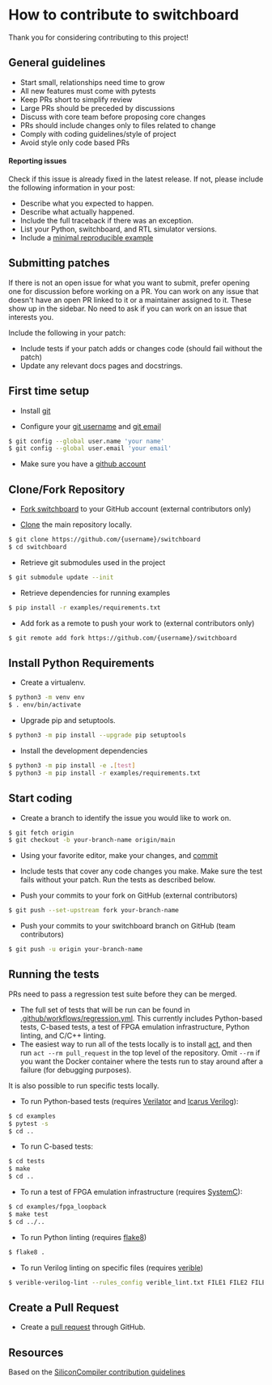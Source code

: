 How to contribute to switchboard
=====================================

Thank you for considering contributing to this project!

## General guidelines
- Start small, relationships need time to grow
- All new features must come with pytests
- Keep PRs short to simplify review
- Large PRs should be preceded by discussions
- Discuss with core team before proposing core changes
- PRs should include changes only to files related to change
- Comply with coding guidelines/style of project
- Avoid style only code based PRs

#### Reporting issues

Check if this issue is already fixed in the latest release.  If not, please include the following information in your post:

- Describe what you expected to happen.
- Describe what actually happened.
- Include the full traceback if there was an exception.
- List your Python, switchboard, and RTL simulator versions.
- Include a [minimal reproducible example](https://stackoverflow.com/help/minimal-reproducible-example)


## Submitting patches

If there is not an open issue for what you want to submit, prefer opening one
for discussion before working on a PR. You can work on any issue that doesn't
have an open PR linked to it or a maintainer assigned to it. These show up in
the sidebar. No need to ask if you can work on an issue that interests you.

Include the following in your patch:

- Include tests if your patch adds or changes code (should fail without the patch)
- Update any relevant docs pages and docstrings.


## First time setup

- Install [git](https://git-scm.com/downloads)

- Configure your [git username](https://docs.github.com/en/github/using-git/setting-your-username-in-git) and [git email](https://docs.github.com/en/github/setting-up-and-managing-your-github-user-account/setting-your-commit-email-address)
```sh
$ git config --global user.name 'your name'
$ git config --global user.email 'your email'
```
- Make sure you have a [github account](https://github.com/join)


## Clone/Fork Repository

- [Fork switchboard](https://github.com/zeroasiccorp/switchboard/fork) to your GitHub account (external contributors only)

- [Clone](https://docs.github.com/en/github/getting-started-with-github/fork-a-repo#step-2-create-a-local-clone-of-your-fork) the main repository locally.

```sh
$ git clone https://github.com/{username}/switchboard
$ cd switchboard
```

- Retrieve git submodules used in the project

```sh
$ git submodule update --init
```

- Retrieve dependencies for running examples

```sh
$ pip install -r examples/requirements.txt
```

- Add fork as a remote to push your work to (external contributors only)

```sh
$ git remote add fork https://github.com/{username}/switchboard
```



## Install Python Requirements

-  Create a virtualenv.
```sh
$ python3 -m venv env
$ . env/bin/activate
```

- Upgrade pip and setuptools.
```sh
$ python3 -m pip install --upgrade pip setuptools
```

- Install the development dependencies
```sh
$ python3 -m pip install -e .[test]
$ python3 -m pip install -r examples/requirements.txt
```

## Start coding

-  Create a branch to identify the issue you would like to work on.

```sh
$ git fetch origin
$ git checkout -b your-branch-name origin/main
```
- Using your favorite editor, make your changes, and [commit](https://dont-be-afraid-to-commit.readthedocs.io/en/latest/git/commandlinegit.html#commit-your-changes)

- Include tests that cover any code changes you make. Make sure the test fails without your patch. Run the tests as described below.

- Push your commits to your fork on GitHub (external contributors)

```sh
$ git push --set-upstream fork your-branch-name
```

- Push your commits to your switchboard branch on GitHub (team contributors)
```sh
$ git push -u origin your-branch-name
```


## Running the tests

PRs need to pass a regression test suite before they can be merged.

- The full set of tests that will be run can be found in [.github/workflows/regression.yml](.github/workflows/regression.yml).  This currently includes Python-based tests, C-based tests, a test of FPGA emulation infrastructure, Python linting, and C/C++ linting.
- The easiest way to run all of the tests locally is to install [act](https://github.com/nektos/act), and then run `act --rm pull_request` in the top level of the repository.  Omit `--rm` if you want the Docker container where the tests run to stay around after a failure (for debugging purposes).

It is also possible to run specific tests locally.

- To run Python-based tests (requires [Verilator](https://www.veripool.org/verilator/) and [Icarus Verilog](https://github.com/steveicarus/iverilog)):
```sh
$ cd examples
$ pytest -s
$ cd ..
```

- To run C-based tests:
```sh
$ cd tests
$ make
$ cd ..
```

- To run a test of FPGA emulation infrastructure (requires [SystemC](https://www.accellera.org/downloads/standards/systemc)):
```sh
$ cd examples/fpga_loopback
$ make test
$ cd ../..
```

- To run Python linting (requires [flake8](https://flake8.pycqa.org/en/latest/))
```sh
$ flake8 .
```

- To run Verilog linting on specific files (requires [verible](https://github.com/chipsalliance/verible))
```sh
$ verible-verilog-lint --rules_config verible_lint.txt FILE1 FILE2 FILE3 ...
```

## Create a Pull Request

- Create a [pull request](https://docs.github.com/en/github/collaborating-with-issues-and-pull-requests/creating-a-pull-request) through GitHub.

## Resources

Based on the [SiliconCompiler contribution guidelines](https://github.com/siliconcompiler/siliconcompiler/blob/main/CONTRIBUTING.md)
